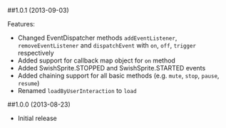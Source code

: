 ##1.0.1 (2013-09-03)

Features:

- Changed EventDispatcher methods `addEventListener`, `removeEventListener` and `dispatchEvent` with `on`, `off`, `trigger` respectively
- Added support for callback map object for `on` method 
- Added SwishSprite.STOPPED and SwishSprite.STARTED events
- Added chaining support for all basic methods (e.g. `mute`, `stop`, `pause`, `resume`)
- Renamed `loadByUserInteraction` to `load`
 
##1.0.0 (2013-08-23)

- Initial release